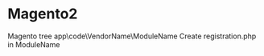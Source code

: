 # Magento2
Magento tree
app\code\VendorName\ModuleName
Create registration.php in ModuleName
<?php
\Magento\Framework\Component\ComponentRegistrar::register(
    \Magento\Framework\Component\ComponentRegistrar::MODULE,
    'Local_Blog',
    __DIR__
);
